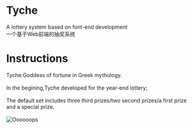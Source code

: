 # Tyche
A lottery system based on font-end development<br/>
一个基于Web前端的抽奖系统
# Instructions
Tyche:Goddess of fortune in Greek mythology.<br/><br/>
In the begining,Tyche developed for the year-end lottery;<br/><br/>
The default set includes three third prizes/two second prizes/a first prize and a special prize.<br/><br/>
![Oooooops](https://github.com/shinelue/Tyche/raw/master/images/sreenshot.png)
